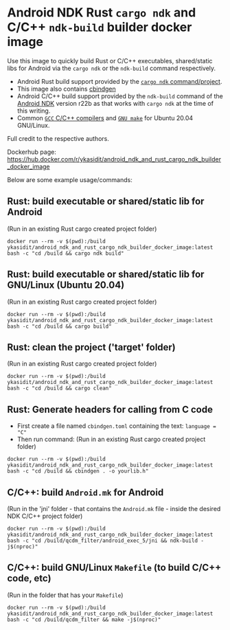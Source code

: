Android NDK Rust `cargo ndk` and C/C++ `ndk-build` builder docker image
=======================================================================

Use this image to quickly build Rust or C/C++ executables, shared/static libs for Android via the `cargo ndk` or the `ndk-build` command respectively.

- Android Rust build support provided by the [`cargo ndk` command/project](https://github.com/bbqsrc/cargo-ndk).
- This image also contains [cbindgen](https://docs.rs/cbindgen/latest/cbindgen/)
- Android C/C++ build support provided by the `ndk-build` command of the [Android NDK](https://developer.android.com/ndk/downloads) version r22b as that works with `cargo ndk` at the time of this writing. 
- Common [`GCC` C/C++ compilers](https://gcc.gnu.org/) and [`GNU make`](https://www.gnu.org/software/make/) for Ubuntu 20.04 GNU/Linux.

Full credit to the respective authors.

Dockerhub page:
https://hub.docker.com/r/ykasidit/android_ndk_and_rust_cargo_ndk_builder_docker_image

Below are some example usage/commands:

Rust: build executable or shared/static lib for Android
-----------------------------------------------------------------
(Run in an existing Rust cargo created project folder)

`docker run --rm -v $(pwd):/build ykasidit/android_ndk_and_rust_cargo_ndk_builder_docker_image:latest bash -c "cd /build && cargo ndk build"`

Rust: build executable or shared/static lib for GNU/Linux (Ubuntu 20.04)
-------------------------------------------------------------------------------------------------------
(Run in an existing Rust cargo created project folder)

`docker run --rm -v $(pwd):/build ykasidit/android_ndk_and_rust_cargo_ndk_builder_docker_image:latest bash -c "cd /build && cargo build"`

Rust: clean the project ('target' folder)
------------------------------------------------
(Run in an existing Rust cargo created project folder)

`docker run --rm -v $(pwd):/build ykasidit/android_ndk_and_rust_cargo_ndk_builder_docker_image:latest bash -c "cd /build && cargo clean"`

Rust: Generate headers for calling from C code
------------------------------------------------------------
- First create a file named `cbindgen.toml` containing the text:
`language = "C"`
- Then run command:
(Run in an existing Rust cargo created project folder)

`docker run --rm -v $(pwd):/build ykasidit/android_ndk_and_rust_cargo_ndk_builder_docker_image:latest bash -c "cd /build && cbindgen . -o yourlib.h"`

C/C++: build `Android.mk` for Android
-------------------------
(Run in the 'jni' folder - that contains the `Android.mk` file - inside the desired NDK C/C++ project folder)

`docker run --rm -v $(pwd):/build ykasidit/android_ndk_and_rust_cargo_ndk_builder_docker_image:latest bash -c "cd /build/qcdm_filter/android_exec_5/jni && ndk-build -j$(nproc)"`

C/C++: build GNU/Linux `Makefile` (to build C/C++ code, etc)
--------------------------------------------------------------
(Run in the folder that has your `Makefile`)

`docker run --rm -v $(pwd):/build ykasidit/android_ndk_and_rust_cargo_ndk_builder_docker_image:latest bash -c "cd /build/qcdm_filter && make -j$(nproc)"`
